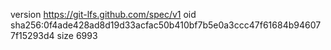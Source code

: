 version https://git-lfs.github.com/spec/v1
oid sha256:0f4ade428ad8d19d33acfac50b410bf7b5e0a3ccc47f61684b946077f15293d4
size 6993
